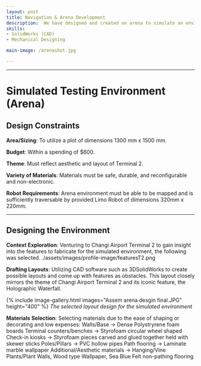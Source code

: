 ```yaml
---
layout: post
title: Navigation & Arena Development
description:  We have designed and created an arena to simulate an environment where the LIMO robot from AgileX robotics is able to test and perform certain functions like navigation, mapping, path planning and position localisation to manoeuvre the fabricated environment. Our arena design theme is based on Changi Airport Terminal 2. We will also be programming our LIMO robot to navigate the mazes of other teams.
skills: 
- SolidWorks (CAD)
- Mechanical Designing

main-image: /arenashot.jpg

---
```


---
# Simulated Testing Environment (Arena)
## Design Constraints
**Area/Sizing**: To utilize a plot of dimensions 1300 mm x 1500 mm.


**Budget**: Within a spending of $600.


**Theme**: Must reflect aesthetic and layout of Terminal 2.


**Variety of Materials**: Materials must be safe, durable, and reconfigurable and non-electronic.


**Robot Requirements**: Arena environment must be able to be mapped and is sufficiently traversable by provided Limo Robot of dimensions 320mm x 220mm.

---
## Designing the Environment
**Context Exploration**: Venturing to Changi Airport Terminal 2 to gain insight into the features to fabricate for the simulated environment, the following was selected.
./assets/images/profile-image/featuresT2.png

**Drafting Layouts**: Utilizing CAD software such as 3DSolidWorks to create possible layouts and come up with features as obstacles. This layout closely mirrors the theme of Changi Airport Terminal 2 and its iconic feature, the Holographic Waterfall.

{% include image-gallery.html images="Assem arena desgin final.JPG" height="400" %} 
            *The selected layout design for the simulated environment*

**Materials Selection**: Selecting materials due to the ease of shaping or decorating and low expenses:
Walls/Base -> Dense Polystryrene foam boards
Terminal counters/benches -> Styrofoam circular wheel shaped
Check-in kiosks -> Styrofoam pieces carved and glued together held with skewer sticks
Poles/Pillars -> PVC hollow pipes
Path flooring -> Laminate marble wallpaper
Additional/Aesthetic materials -> Hanging/Vine Plants/Plant Walls, Wood type Wallpaper, Sea Blue Felt non-pathing flooring
 
